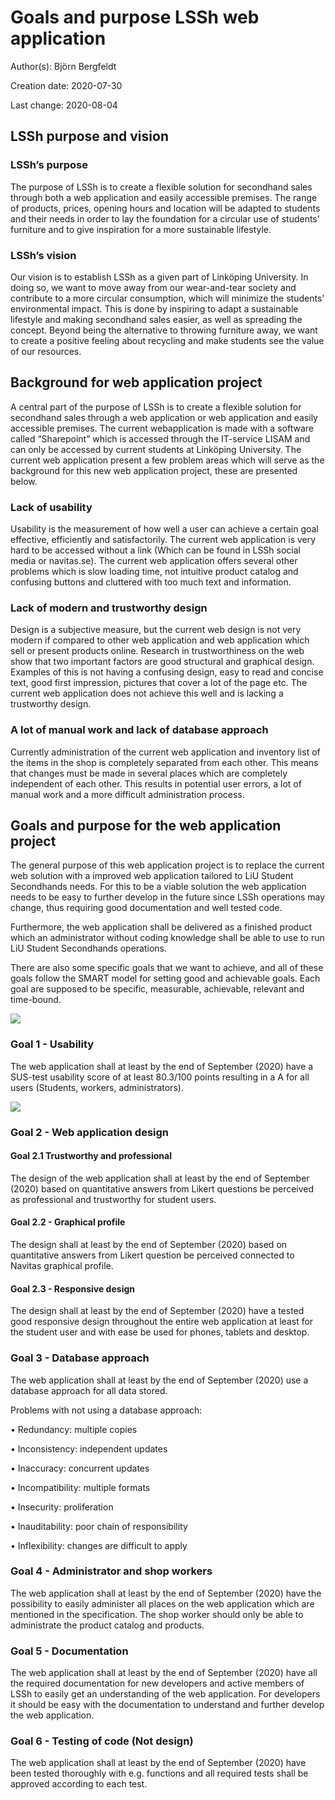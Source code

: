 ﻿
# Goals and purpose LSSh web application

Author(s): Björn Bergfeldt

Creation date: 2020-07-30

Last change: 2020-08-04

## LSSh purpose and vision
### LSSh’s purpose

The purpose of LSSh is to create a flexible solution for secondhand sales through both a web application and easily accessible premises. The range of products, prices, opening hours and location will be adapted to students and their needs in order to lay the foundation for a circular use of students' furniture and to give inspiration for a more sustainable lifestyle.

### LSSh’s vision

Our vision is to establish LSSh as a given part of Linköping University. In doing so, we want to move away from our wear-and-tear society and contribute to a more circular consumption, which will minimize the students' environmental impact. This is done by inspiring to adapt a sustainable lifestyle and making secondhand sales easier, as well as spreading the concept. Beyond being the alternative to throwing furniture away, we want to create a positive feeling about recycling and make students see the value of our resources.

## Background for web application project

A central part of the purpose of LSSh is to create a flexible solution for secondhand sales through a web application or web application and easily accessible premises. The current webapplication is made with a software called “Sharepoint” which is accessed through the IT-service LISAM and can only be accessed by current students at Linköping University. The current web application present a few problem areas which will serve as the background for this new web application project, these are presented below.

### Lack of usability

Usability is the measurement of how well a user can achieve a certain goal effective, efficiently and satisfactorily. The current web application is very hard to be accessed without a link (Which can be found in LSSh social media or navitas.se). The current web application offers several other problems which is slow loading time, not intuitive product catalog and confusing buttons and cluttered with too much text and information.

### Lack of modern and trustworthy design

Design is a subjective measure, but the current web design is not very modern if compared to other web application and web application which sell or present products online. Research in trustworthiness on the web show that two important factors are good structural and graphical design. Examples of this is not having a confusing design, easy to read and concise text, good first impression, pictures that cover a lot of the page etc. The current web application does not achieve this well and is lacking a trustworthy design.

### A lot of manual work and lack of database approach

Currently administration of the current web application and inventory list of the items in the shop is completely separated from each other. This means that changes must be made in several places which are completely independent of each other. This results in potential user errors, a lot of manual work and a more difficult administration process.

## Goals and purpose for the web application project

The general purpose of this web application project is to replace the current web solution with a improved web application tailored to LiU Student Secondhands needs. For this to be a viable solution the web application needs to be easy to further develop in the future since LSSh operations may change, thus requiring good documentation and well tested code.

  

Furthermore, the web application shall be delivered as a finished product which an administrator without coding knowledge shall be able to use to run LiU Student Secondhands operations.

  

There are also some specific goals that we want to achieve, and all of these goals follow the SMART model for setting good and achievable goals. Each goal are supposed to be specific, measurable, achievable, relevant and time-bound.

![](https://lh5.googleusercontent.com/-pM1nbtvh3OWp6sYHM-6ChAzV0qsVyM28ELHZDKgnGqKZj64IEsFW63AHbehCKLaUTA1LyXkolVoL0ERJpZxMCMo5vuzLCWsnRVGU61CMpqPsZVS_mkxOcmpAI53VPc_bEeLAxPD)

  

### Goal 1 - Usability

The web application shall at least by the end of September (2020) have a SUS-test usability score of at least 80.3/100 points resulting in a A for all users (Students, workers, administrators).

  

![](https://lh6.googleusercontent.com/zmIBlYz1B6omf8n-aT9y1oVM9fy587q2b3oA0Pkccp9ehw5jyWqng5V4YzLwZad_zwrRkT-igw_OSHrpFBqBpmSCUW-gkGyFUavFo_0ptCLydyuqJSJVTXxcc6B8p6Gtsu96t-Tj)

### Goal 2 - Web application design

#### Goal 2.1 Trustworthy and professional

The design of the web application shall at least by the end of September (2020) based on quantitative answers from Likert questions be perceived as professional and trustworthy for student users.

#### Goal 2.2 - Graphical profile

The design shall at least by the end of September (2020) based on quantitative answers from Likert question be perceived connected to Navitas graphical profile.

#### Goal 2.3 - Responsive design

The design shall at least by the end of September (2020) have a tested good responsive design throughout the entire web application at least for the student user and with ease be used for phones, tablets and desktop.

### Goal 3 - Database approach

The web application shall at least by the end of September (2020) use a database approach for all data stored.

  

Problems with not using a database approach:

  

• Redundancy: multiple copies

• Inconsistency: independent updates

• Inaccuracy: concurrent updates

• Incompatibility: multiple formats

• Insecurity: proliferation

• Inauditability: poor chain of responsibility

• Inflexibility: changes are difficult to apply

  

### Goal 4 - Administrator and shop workers

The web application shall at least by the end of September (2020) have the possibility to easily administer all places on the web application which are mentioned in the specification. The shop worker should only be able to administrate the product catalog and products.

### Goal 5 - Documentation

The web application shall at least by the end of September (2020) have all the required documentation for new developers and active members of LSSh to easily get an understanding of the web application. For developers it should be easy with the documentation to understand and further develop the web application.

### Goal 6 - Testing of code (Not design)

The web application shall at least by the end of September (2020) have been tested thoroughly with e.g. functions and all required tests shall be approved according to each test.
